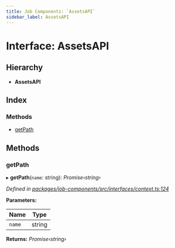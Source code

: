 ```yaml
---
title: Job Components: `AssetsAPI`
sidebar_label: AssetsAPI
---
```


# Interface: AssetsAPI

## Hierarchy

* **AssetsAPI**

## Index

### Methods

* [getPath](assetsapi.md#getpath)

## Methods

###  getPath

▸ **getPath**(`name`: string): *Promise‹string›*

*Defined in [packages/job-components/src/interfaces/context.ts:124](https://github.com/terascope/teraslice/blob/78714a985/packages/job-components/src/interfaces/context.ts#L124)*

**Parameters:**

Name | Type |
------ | ------ |
`name` | string |

**Returns:** *Promise‹string›*
